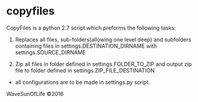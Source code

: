 # copyfiles

CopyFiles is a python 2.7 script which preforms the following tasks:

1. Replaces all files, sub-folders(allowing one level deep) and subfolders containing files 
in settings.DESTINATION_DIRNAME with settings.SOURCE_DIRNAME 

2. Zip all files in folder defined in settings.FOLDER_TO_ZIP and output zip file to 
folder defined in settings.ZIP_FILE_DESTINATION


* all configurations are to be made in settings.py script.

WaveSunOfLife ©2016

